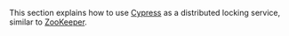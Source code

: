 This section explains how to use [Cypress](../../../user-guide/storage/cypress.md) as a distributed locking service, similar to [ZooKeeper](https://zookeeper.apache.org).
